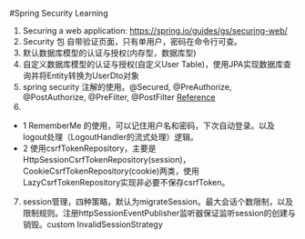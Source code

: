 #Spring Security Learning
1. Securing a web application: https://spring.io/guides/gs/securing-web/
2. Security 包 自带验证页面，只有单用户，密码在命令行可查。
3. 默认数据库模型的认证与授权(内存型，数据库型)
4. 自定义数据库模型的认证与授权(自定义User Table)，使用JPA实现数据库查询并将Entity转换为UserDto对象
5. spring security 注解的使用。@Secured, @PreAuthorize, @PostAuthorize, @PreFilter, @PostFilter [Reference](http://learn.lianglianglee.com/%E4%B8%93%E6%A0%8F/Spring%20Security%20%E8%AF%A6%E8%A7%A3%E4%B8%8E%E5%AE%9E%E6%93%8D/10%20%20%E5%85%A8%E5%B1%80%E6%96%B9%E6%B3%95%EF%BC%9A%E5%A6%82%E4%BD%95%E7%A1%AE%E4%BF%9D%E6%96%B9%E6%B3%95%E7%BA%A7%E5%88%AB%E7%9A%84%E5%AE%89%E5%85%A8%E8%AE%BF%E9%97%AE%EF%BC%9F.md)
6. 
 - 1 RememberMe 的使用，可以记住用户名和密码，下次自动登录。以及logout处理（LogoutHandler的流式处理）逻辑。
 - 2 使用csrfTokenRepository，主要是HttpSessionCsrfTokenRepository(session)，CookieCsrfTokenRepository(cookie)两类，使用LazyCsrfTokenRepository实现非必要不保存csrfToken。
7. session管理，四种策略，默认为migrateSession。最大会话个数限制，以及限制规则。注册httpSessionEventPublisher监听器保证监听session的创建与销毁。custom InvalidSessionStrategy
